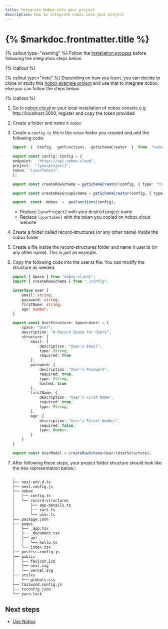 ```yaml
---
title: Integrate Nobox into your project
description: How to integrate nobox into your project
---
```


# {% $markdoc.frontmatter.title %}
{% callout type="warning" %}
Follow the [Installation process](/install-nobox) before following the integration steps below.

{% /callout %}

{% callout type="note" %}
Depending on how you learn, you can decide to clone or study this [nobox example project](https://github.com/nobox-org/nobox-react-example) and use that to integrate nobox, else you can follow the steps below

{% /callout %}


1. Go to [nobox.cloud](https://nobox.cloud) or your local installation of nobox console e.g http://localhost:3000, register and copy the token provided
2. Create a folder and name it `nobox`
3. Create a `config.ts` file in the `nobox` folder you created and add the following code:
    ```ts
    import  {  Config,  getFunctions,  getSchemaCreator  }  from  "nobox-client";

    export const config: Config = {
    endpoint:  "https://api.nobox.cloud",
    project:  "[yourproject]",
    token: "[yourToken]",
    };

    export const createRowSchema = getSchemaCreator(config, { type: "rowed" });

    export const createKeyGroupSchema = getSchemaCreator(config, { type: "key-group" });

    export  const  Nobox  =  getFunctions(config);
    ```
    - Replace `[yourProject]` with your desired project name
    - Replace `[yourtoken]` with the token you copied on nobox.cloud website

4. Create a folder called record-structures (or any other name) inside the nobox folder
5. Create a file inside the record-structures folder and name it user.ts (or any other name). This is just an example.
6. Copy the following code into the user.ts file. You can modify the structure as needed:

    ```ts
    import { Space } from "nobox-client";
    import { createRowSchema } from "./config";

    interface User {
        email: string;
        password: string;
        firstName: string;
        age: number;
    }

    export const UserStructure: Space<User> = {
        space: "User",
        description: "A Record Space for Users",
        structure: {
            email: {
                description: "User's Email",
                type: String,
                required: true
            },
            password: {
                description: "User's Password",
                required: true,
                type: String,
                hashed: true
            },
            firstName: {
                description: "User's First Name",
                required: true,
                type: String,
            },
            age: {
                description: "User's Street Number",
                required: false,
                type: Number,
            }
        }
    }

    export const UserModel = createRowSchema<User>(UserStructure);
    ```

 6. After following these steps, your project folder structure should look like the tree representation below::
    ```md
    .
    ├── next-env.d.ts
    ├── next.config.js
    ├── nobox
    │   ├── config.ts
    │   └── record-structures
    │       ├── app-details.ts
    │       ├── cars.ts
    │       └── user.ts
    ├── package.json
    ├── pages
    │   ├── _app.tsx
    │   ├── _document.tsx
    │   ├── api
    │   │   └── hello.ts
    │   └── index.tsx
    ├── postcss.config.js
    ├── public
    │   ├── favicon.ico
    │   ├── next.svg
    │   └── vercel.svg
    ├── styles
    │   └── globals.css
    ├── tailwind.config.js
    ├── tsconfig.json
    └── yarn.lock
    ```

## Next steps

- [Use Nobox](/nobox-examples)